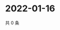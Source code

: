 # 2022-01-16

共 0 条

<!-- BEGIN WEIBO -->
<!-- 最后更新时间 Sun Jan 16 2022 04:09:36 GMT+0800 (China Standard Time) -->

<!-- END WEIBO -->
